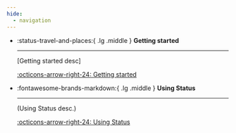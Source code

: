 ```yaml
---
hide:
  - navigation
---
```


<div class="grid cards" markdown>

-   :status-travel-and-places:{ .lg .middle } __Getting started__

    ---

    [Getting started desc]

    [:octicons-arrow-right-24: Getting started](#)

-   :fontawesome-brands-markdown:{ .lg .middle } __Using Status__

    ---

    (Using Status desc.)

    [:octicons-arrow-right-24: Using Status](#)

</div>
